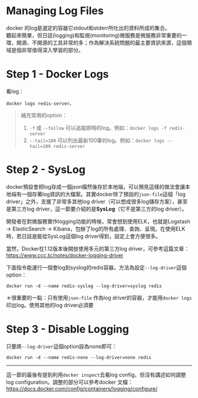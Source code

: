 
# Managing Log Files

docker 的log是選定的容器它stdout和stderr所吐出的資料所成的集合。  
聽起來簡單，但日誌(logging)和監視(monitoring)微服務是微服務非常重要的一環，開源、不開源的工具非常的多；作為解決系統問題的最主要資訊來源，這個領域是個非常值得深入學習的部分。

# Step 1 - Docker Logs
看log：
```
docker logs redis-server。
```
> 補充常用的option：
> 1. `-f` 或 `--follow` 可以追蹤即時的log。例如：`docker logs -f redis-server`
> 2. `--tail=100` 可以列出最新100筆的log。例如：`docker logs --tail=100 redis-server`

# Step 2 - SysLog
docker預設會把log存成一個json檔然後存於本地端，可以預見這樣的做法會讓本地端有一個存著log資訊的大檔案。其實docker除了預設的`json-file`這個「log driver」之外，支援了非常多其他log driver（可以想成很多log儲存方案），甚至是第三方log driver，這一節要介紹的是**SysLog**（它不是第三方的log driver）。  

開發者在對微服務實作logging功能的時候，常會想到使用ELK，也就是Logstash -> ElasticSearch -> Kibana，包辦了log的所有處理、查詢、呈現。在使用ELK時，若日誌是能從SysLog這個log driver得到，設定上會方便很多。

當然，Docker在1.12版本後開放使用多元的第三方log driver，可參考這篇文章：https://www.ccc.tc/notes/docker-logging-driver

下面指令能運行一個會log到syslog的redis容器，方法為設定`--log-driver`這個option：
```
docker run -d --name redis-syslog --log-driver=syslog redis
```

＊很重要的一點：只有使用`json-file` 作為log driver的容器，才能用`docker logs` 印出log。使用其他的log driver必須要

# Step 3 - Disable Logging
只要將`--log-driver`這個option設為none即可：
```
docker run -d --name redis-none --log-driver=none redis
```
---
這一節的最後有提到利用`docker inspect`去看log config，但沒有講述如何調整log configuration。調整的部分可以參考docker 文檔：https://docs.docker.com/config/containers/logging/configure/
